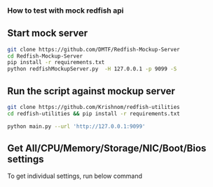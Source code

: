 ### How to test with mock redfish api


## Start mock server
```bash
git clone https://github.com/DMTF/Redfish-Mockup-Server
cd Redfish-Mockup-Server
pip install -r requirements.txt
python redfishMockupServer.py  -H 127.0.0.1 -p 9099 -S
```


## Run the script  against mockup server
```bash
git clone https://github.com/Krishnom/redfish-utilities
cd redfish-utilities && pip install -r requirements.txt

python main.py --url 'http://127.0.0.1:9099' 
```


## Get All/CPU/Memory/Storage/NIC/Boot/Bios settings 
To get individual settings, run below command
